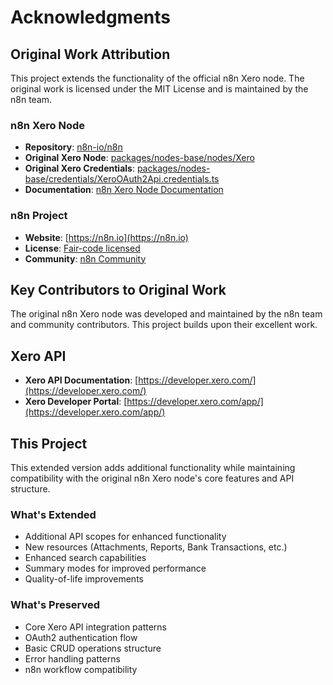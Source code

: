 # Acknowledgments

## Original Work Attribution

This project extends the functionality of the official n8n Xero node. The original work is licensed under the MIT License and is maintained by the n8n team.

### n8n Xero Node
- **Repository**: [n8n-io/n8n](https://github.com/n8n-io/n8n)
- **Original Xero Node**: [packages/nodes-base/nodes/Xero](https://github.com/n8n-io/n8n/tree/master/packages/nodes-base/nodes/Xero)
- **Original Xero Credentials**: [packages/nodes-base/credentials/XeroOAuth2Api.credentials.ts](https://github.com/n8n-io/n8n/tree/master/packages/nodes-base/credentials/XeroOAuth2Api.credentials.ts)
- **Documentation**: [n8n Xero Node Documentation](https://docs.n8n.io/integrations/builtin/app-nodes/n8n-nodes-base.xero/)

### n8n Project
- **Website**: [https://n8n.io](https://n8n.io)
- **License**: [Fair-code licensed](https://docs.n8n.io/reference/license/)
- **Community**: [n8n Community](https://community.n8n.io/)

## Key Contributors to Original Work

The original n8n Xero node was developed and maintained by the n8n team and community contributors. This project builds upon their excellent work.

## Xero API

- **Xero API Documentation**: [https://developer.xero.com/](https://developer.xero.com/)
- **Xero Developer Portal**: [https://developer.xero.com/app/](https://developer.xero.com/app/)

## This Project

This extended version adds additional functionality while maintaining compatibility with the original n8n Xero node's core features and API structure.

### What's Extended
- Additional API scopes for enhanced functionality
- New resources (Attachments, Reports, Bank Transactions, etc.)
- Enhanced search capabilities
- Summary modes for improved performance
- Quality-of-life improvements

### What's Preserved
- Core Xero API integration patterns
- OAuth2 authentication flow
- Basic CRUD operations structure
- Error handling patterns
- n8n workflow compatibility 